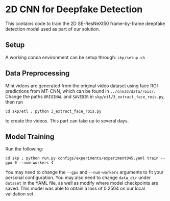 # 2D CNN for Deepfake Detection

This contains code to train the 2D SE-ResNeXt50 frame-by-frame deepfake detection model used as part of our solution. 


## Setup 
A working conda environment can be setup through: `skp/setup.sh`


## Data Preprocessing
Mini videos are generated from the original video dataset using face ROI predictions from MT-CNN, which can be found in `../cnn3d/data/rois/`. Change the paths `ORIGINAL` and `SAVEDIR` in `skp/etl/3_extract_face_rois.py`, then run

```
cd skp/etl ; python 3_extract_face_rois.py 
```

to create the videos. This part can take up to several days. 

## Model Training
Run the following: 

```
cd skp ; python run.py configs/experiments/experiment045.yaml train --gpu 0 --num-workers 4
```

You may need to change the `--gpu` and `--num-workers` arguments to fit your personal configuration. You may also need to change `data_dir` under `dataset` in the YAML file, as well as modify where model checkpoints are saved. This model was able to obtain a loss of 0.2504 on our local validation set. 